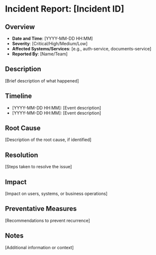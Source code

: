 # Incident Report: [Incident ID]

## Overview

- **Date and Time**: [YYYY-MM-DD HH:MM]
- **Severity**: [Critical/High/Medium/Low]
- **Affected Systems/Services**: [e.g., auth-service, documents-service]
- **Reported By**: [Name/Team]

## Description

[Brief description of what happened]

## Timeline

- [YYYY-MM-DD HH:MM]: [Event description]
- [YYYY-MM-DD HH:MM]: [Event description]

## Root Cause

[Description of the root cause, if identified]

## Resolution

[Steps taken to resolve the issue]

## Impact

[Impact on users, systems, or business operations]

## Preventative Measures

[Recommendations to prevent recurrence]

## Notes

[Additional information or context]
